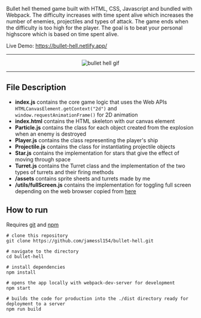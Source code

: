 
Bullet hell themed game built with HTML, CSS, Javascript and bundled with Webpack. The difficulty increases with time spent alive which increases the number of enemies, projectiles and types of attack. The game ends when the difficulty is too high for the player. The goal is to beat your personal highscore which is based on time spent alive.

Live Demo: https://bullet-hell.netlify.app/
<hr>
<div align="center">
  <img src="https://github.com/jamessl154/bullet-hell/assets/64977718/e6b66d41-1de0-4d8c-b2a3-6d52b6ed2857" alt="bullet hell gif" />
</div>
<hr>

## File Description

- **index.js** contains the core game logic that uses the Web APIs `HTMLCanvasElement.getContext("2d")` and `window.requestAnimationFrame()` for 2D animation
- **index.html** contains the HTML skeleton with our canvas element
- **Particle.js** contains the class for each object created from the explosion when an enemy is destroyed
- **Player.js** contains the class representing the player's ship
- **Projectile.js** contains the class for instantiating projectile objects
- **Star.js** contains the implementation for stars that give the effect of moving through space
- **Turret.js** contains the Turret class and the implementation of the two types of turrets and their firing methods
- **/assets** contains sprite sheets and turrets made by me
- **/utils/fullScreen.js** contains the implementation for toggling full screen depending on the web browser copied from [here](https://www.w3schools.com/jsref/event_fullscreenchange.asp)

## How to run

Requires [git](https://git-scm.com/book/en/v2/Getting-Started-Installing-Git) and [npm](https://docs.npmjs.com/downloading-and-installing-node-js-and-npm)

```
# clone this repository
git clone https://github.com/jamessl154/bullet-hell.git

# navigate to the directory
cd bullet-hell

# install dependencies
npm install

# opens the app locally with webpack-dev-server for development
npm start

# builds the code for production into the ./dist directory ready for deployment to a server
npm run build
```
